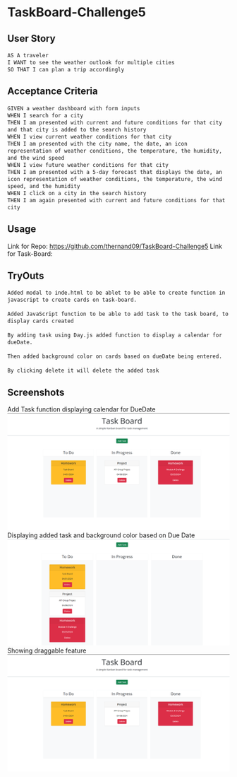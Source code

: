 # TaskBoard-Challenge5

## User Story

```
AS A traveler
I WANT to see the weather outlook for multiple cities
SO THAT I can plan a trip accordingly
```

## Acceptance Criteria

```
GIVEN a weather dashboard with form inputs
WHEN I search for a city
THEN I am presented with current and future conditions for that city and that city is added to the search history
WHEN I view current weather conditions for that city
THEN I am presented with the city name, the date, an icon representation of weather conditions, the temperature, the humidity, and the wind speed
WHEN I view future weather conditions for that city
THEN I am presented with a 5-day forecast that displays the date, an icon representation of weather conditions, the temperature, the wind speed, and the humidity
WHEN I click on a city in the search history
THEN I am again presented with current and future conditions for that city
```
## Usage

Link for Repo: https://github.com/thernand09/TaskBoard-Challenge5
Link for Task-Board:


## TryOuts
```
Added modal to inde.html to be ablet to be able to create function in javascript to create cards on task-board.

Added JavaScript function to be able to add task to the task board, to display cards created 

By adding task using Day.js added function to display a calendar for dueDate.

Then added background color on cards based on dueDate being entered.

By clicking delete it will delete the added task 
```

## Screenshots

Add Task function displaying calendar for DueDate
![alt text](./assets/images/Screenshot%202024-04-01%20154207.png)
Displaying added task and background color based on Due Date
![alt text](./assets/images/taskBoard-bgColor-Card.png)
Showing draggable feature
![alt text](./assets/images/taskBoard-draggable.png)
